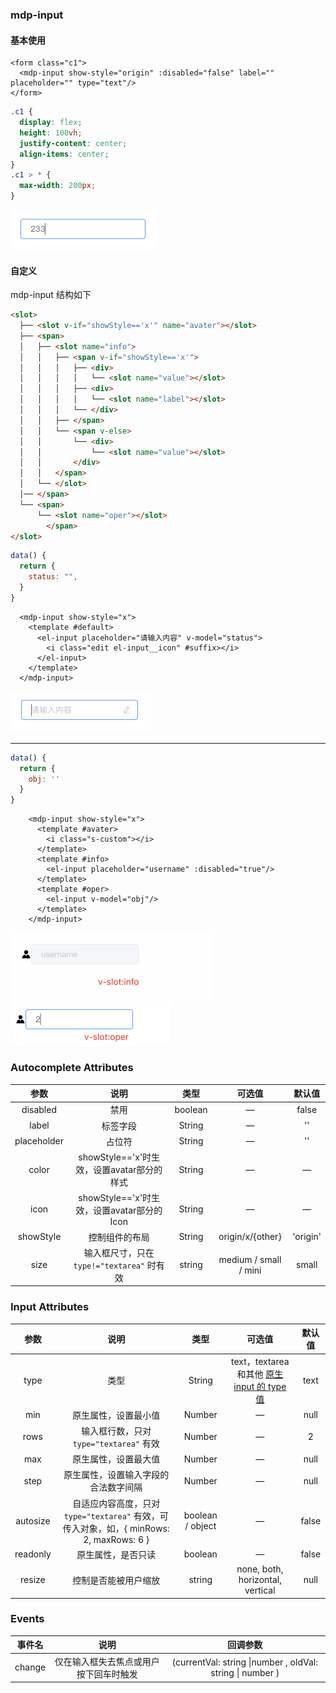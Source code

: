 ### mdp-input



#### 基本使用

```vue
<form class="c1">
  <mdp-input show-style="origin" :disabled="false" label="" placeholder="" type="text"/>
</form>
```

```css
.c1 {
  display: flex;
  height: 100vh;
  justify-content: center;
  align-items: center;
}
.c1 > * {
  max-width: 200px;
}
```

<img  src="../../../../docs/images/ui-components/mdp-input/image-20240112102727553.png" alt="image-20240112102727553" style="zoom:50%;" />

#### 自定义

mdp-input 结构如下

```html
<slot>
  ├── <slot v-if="showStyle=='x'" name="avater"></slot>
  ├── <span>
  │   ├── <slot name="info">
  │   │   ├── <span v-if="showStyle=='x'">
  │   │   │   ├── <div>
  │   │   │   │   └── <slot name="value"></slot>
  │   │   │   ├── <div>
  │   │   │   │   └── <slot name="label"></slot>
  │   │   │   └── </div>
  │   │   ├── </span>
  │   │   └── <span v-else>
  │   │       └── <div>
  │   │           └── <slot name="value"></slot>
  │   │       </div>
  │   │   </span>
  │   └── </slot>
  │── </span>
  └── <span>
      └── <slot name="oper"></slot>
  		</span>
</slot>
```

```js
data() {
  return {
    status: "",
  }
}
```

```vue
  <mdp-input show-style="x">
    <template #default>
      <el-input placeholder="请输入内容" v-model="status">
        <i class="edit el-input__icon" #suffix></i>
      </el-input>
    </template>
  </mdp-input>
```

<img  src="../../../../docs/images/ui-components/mdp-input/image-20240112105047494.png" alt="image-20240112105047494" style="zoom:50%;" />

-----

```js
data() {
  return {
    obj: ''
  }
}
```

```vue
    <mdp-input show-style="x">
      <template #avater>
        <i class="s-custom"></i>
      </template>
      <template #info>
        <el-input placeholder="username" :disabled="true"/>
      </template>
      <template #oper>
        <el-input v-model="obj"/>
      </template>
    </mdp-input>
```

<img  src="../../../../docs/images/ui-components/mdp-input/image-20240111190935618.png" alt="image-20240111190935618" style="zoom:50%;" />				<img src="../../../../docs/images/ui-components/mdp-input/image-20240111191052830.png" alt="image-20240111191052830" style="zoom:50%;" />





### Autocomplete Attributes

|    参数     |                    说明                    |  类型   |        可选值         |  默认值  |
| :---------: | :----------------------------------------: | :-----: | :-------------------: | :------: |
|  disabled   |                    禁用                    | boolean |           —           |  false   |
|    label    |                  标签字段                  | String  |           —           |    ''    |
| placeholder |                   占位符                   | String  |           —           |    ''    |
|    color    | showStyle=='x'时生效，设置avatar部分的样式 | String  |           —           |    —     |
|    icon     | showStyle=='x'时生效，设置avatar部分的Icon | String  |           —           |    —     |
|  showStyle  |               控制组件的布局               | String  |   origin/x/{other}    | 'origin' |
|    size     | 输入框尺寸，只在 `type!="textarea"` 时有效 | string  | medium / small / mini |  small   |



### Input Attributes

|   参数   |                             说明                             |       类型       |                            可选值                            | 默认值 |
| :------: | :----------------------------------------------------------: | :--------------: | :----------------------------------------------------------: | :----: |
|   type   |                             类型                             |      String      | text，textarea 和其他 [原生 input 的 type 值](https://developer.mozilla.org/en-US/docs/Web/HTML/Element/input#Form__types) |  text  |
|   min    |                     原生属性，设置最小值                     |      Number      |                              —                               |  null  |
|   rows   |           输入框行数，只对 `type="textarea"` 有效            |      Number      |                              —                               |   2    |
|   max    |                     原生属性，设置最大值                     |      Number      |                              —                               |  null  |
|   step   |             原生属性，设置输入字段的合法数字间隔             |      Number      |                              —                               |  null  |
| autosize | 自适应内容高度，只对 `type="textarea"` 有效，可传入对象，如，{ minRows: 2, maxRows: 6 } | boolean / object |                              —                               | false  |
| readonly |                      原生属性，是否只读                      |     boolean      |                              —                               | false  |
|  resize  |                     控制是否能被用户缩放                     |      string      |               none, both, horizontal, vertical               |  null  |

### Events

| 事件名 |                  说明                  |                         回调参数                          |
| :----: | :------------------------------------: | :-------------------------------------------------------: |
| change | 仅在输入框失去焦点或用户按下回车时触发 | (currentVal: string \|number , oldVal: string \| number ) |